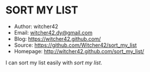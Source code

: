 SORT MY LIST
============
* Author: witcher42
* Email: witcher42.dy@gmail.com
* Blog: https://witcher42.github.com/
* Source: https://github.com/Witcher42/sort_my_list
* Homepage: http://witcher42.github.com/sort_my_list/

I can sort my list easily with _sort my list_.
